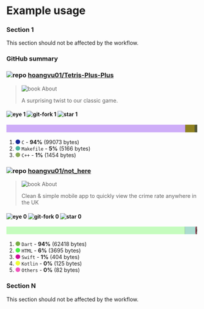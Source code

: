 # Example usage 

### Section 1
This section should not be affected by the workflow.

### GitHub summary


### ![repo](https://icongr.am/octicons/repo.svg?size=23) [hoangvu01/Tetris-Plus-Plus](https://github.com/hoangvu01/Tetris-Plus-Plus)
> ![book](https://icongr.am/octicons/book.svg?size=18) About
>
> A surprising twist to our classic game.


####  ![eye](https://icongr.am/octicons/eye.svg?size=20) 1 ![git-fork](https://icongr.am/octicons/git-fork.svg?size=20) 1 ![star](https://icongr.am/octicons/star.svg?size=20) 1 
![Language Breakdown](assets/hoangvu01/Tetris-Plus-Plus/languages.svg)
1. <svg viewbox="0 0 16 16" width="12" height="12"><circle cx="8" cy="8" r="8" fill="#182C98"/></svg> `C` - **94%** (99073 bytes)
1. <svg viewbox="0 0 16 16" width="12" height="12"><circle cx="8" cy="8" r="8" fill="#4AB69F"/></svg> `Makefile` - **5%** (5166 bytes)
1. <svg viewbox="0 0 16 16" width="12" height="12"><circle cx="8" cy="8" r="8" fill="#8AA95A"/></svg> `C++` - **1%** (1454 bytes)
### ![repo](https://icongr.am/octicons/repo.svg?size=23) [hoangvu01/not_here](https://github.com/hoangvu01/not_here)
> ![book](https://icongr.am/octicons/book.svg?size=18) About
>
> Clean & simple mobile app to quickly view the crime rate anywhere in the UK


####  ![eye](https://icongr.am/octicons/eye.svg?size=20) 0 ![git-fork](https://icongr.am/octicons/git-fork.svg?size=20) 0 ![star](https://icongr.am/octicons/star.svg?size=20) 0 
![Language Breakdown](assets/hoangvu01/not_here/languages.svg)
1. <svg viewbox="0 0 16 16" width="12" height="12"><circle cx="8" cy="8" r="8" fill="#79AC46"/></svg> `Dart` - **94%** (62418 bytes)
1. <svg viewbox="0 0 16 16" width="12" height="12"><circle cx="8" cy="8" r="8" fill="#4AF446"/></svg> `HTML` - **6%** (3695 bytes)
1. <svg viewbox="0 0 16 16" width="12" height="12"><circle cx="8" cy="8" r="8" fill="#CF0B97"/></svg> `Swift` - **1%** (404 bytes)
1. <svg viewbox="0 0 16 16" width="12" height="12"><circle cx="8" cy="8" r="8" fill="#EEFC32"/></svg> `Kotlin` - **0%** (125 bytes)
1. <svg viewbox="0 0 16 16" width="12" height="12"><circle cx="8" cy="8" r="8" fill="#F253BC"/></svg> `Others` - **0%** (82 bytes)


### Section N
This section should not be affected by the workflow.
